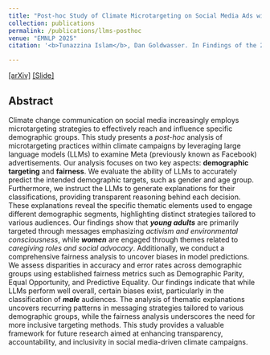 ```yaml
---
title: "Post-hoc Study of Climate Microtargeting on Social Media Ads with LLMs: Thematic Insights and Fairness Evaluation"
collection: publications
permalink: /publications/llms-posthoc
venue: "EMNLP 2025"
citation: '<b>Tunazzina Islam</b>, Dan Goldwasser. In Findings of the 2025 Conference on Empirical Methods in Natural Language Processing (EMNLP 2025).'

---
```

[[arXiv]](https://arxiv.org/pdf/2410.05401) [[Slide]](https://tunazislam.github.io/files/PosthocClimateLLM.pdf)


## Abstract
Climate change communication on social media increasingly employs microtargeting strategies to effectively reach and influence specific demographic groups. This study presents a *post-hoc* analysis of microtargeting practices within climate campaigns by leveraging large language models (LLMs) to examine Meta (previously known as Facebook) advertisements. Our analysis focuses on two key aspects: **demographic targeting** and **fairness**. We evaluate the ability of LLMs to accurately predict the intended demographic targets, such as gender and age group. Furthermore, we instruct the LLMs to generate explanations for their classifications, providing transparent reasoning behind each decision. These explanations reveal the specific thematic elements used to engage different demographic segments, highlighting distinct strategies tailored to various audiences. Our findings show that ***young adults*** are primarily targeted through messages emphasizing *activism and environmental consciousness*, while ***women*** are engaged through themes related to *caregiving roles and social advocacy*. Additionally, we conduct a comprehensive fairness analysis to uncover biases in model predictions. We assess disparities in accuracy and error rates across demographic groups using established fairness metrics such as Demographic Parity, Equal Opportunity, and Predictive Equality. Our findings indicate that while LLMs perform well overall, certain biases exist, particularly in the classification of ***male*** audiences. The analysis of thematic explanations uncovers recurring patterns in messaging strategies tailored to various demographic groups, while the fairness analysis underscores the need for more inclusive targeting methods. This study provides a valuable framework for future research aimed at enhancing transparency, accountability, and inclusivity in social media-driven climate campaigns.

